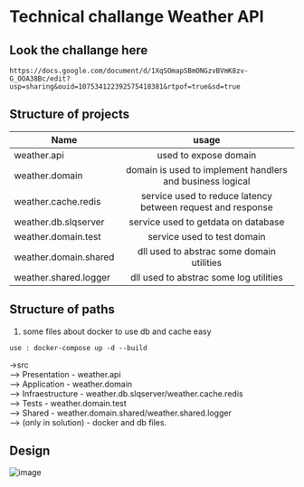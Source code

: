 # Technical challange Weather API

## Look the challange here
    https://docs.google.com/document/d/1XqSOmapSBmONGzvBVmK8zv-G_OOA38Bc/edit?usp=sharing&ouid=107534122392575418381&rtpof=true&sd=true

## Structure of projects

| Name  | usage |
| ------------------------ |:---------------------------------------------------------------:|
| weather.api              | used to expose domain                                           |
| weather.domain           | domain is used to implement handlers and business logical       |
| weather.cache.redis      | service used to reduce latency between request and response     |
| weather.db.slqserver     | service used to getdata on database                             |
| weather.domain.test      | service used to test domain                                     |
| weather.domain.shared    | dll used to abstrac some domain utilities                       |
| weather.shared.logger    | dll used to abstrac some log utilities                          |


## Structure of paths

1. some files about docker to use db and cache easy
```
use : docker-compose up -d --build
```
->src  
    --> Presentation - weather.api  
    --> Application - weather.domain  
    --> Infraestructure - weather.db.slqserver/weather.cache.redis  
    --> Tests - weather.domain.test  
    --> Shared - weather.domain.shared/weather.shared.logger  
    --> (only in solution) - docker and db files.  

## Design
![image](https://drive.google.com/file/d/1yIGsf0Dy4UtiQsHkTmpcmkrmtUxvKQFw/view)


